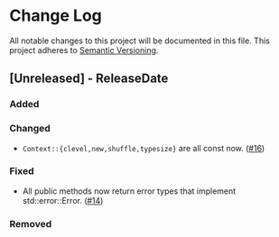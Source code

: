 # Change Log

All notable changes to this project will be documented in this file.
This project adheres to [Semantic Versioning](https://semver.org/).

## [Unreleased] - ReleaseDate
### Added
### Changed

- `Context::{clevel,new,shuffle,typesize}` are all const now.
  ([#16](https://github.com/nix-rust/nix/pull/16))

### Fixed

- All public methods now return error types that implement std::error::Error.
  ([#14](https://github.com/nix-rust/nix/pull/14))

### Removed
